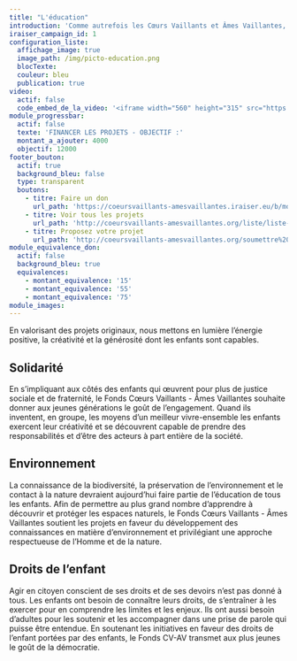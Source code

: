 ```yaml
---
title: "L'éducation"
introduction: 'Comme autrefois les Cœurs Vaillants et Âmes Vaillantes, des enfants, aujourd’hui, s’engagent, prennent des responsabilités et montent des projets avec leurs copains. Par leurs actions, ils apprennent à comprendre le monde qui les entoure. Nous souhaitons accompagner et mettre à l’honneur ces initiatives qu’elles soient en lien avec la solidarité, l’attention à l’environnement ou le respect des droits de l’enfant.'
iraiser_campaign_id: 1
configuration_liste:
  affichage_image: true
  image_path: /img/picto-education.png
  blocTexte:
  couleur: bleu
  publication: true
video:
  actif: false
  code_embed_de_la_video: '<iframe width="560" height="315" src="https://www.youtube.com/embed/7Lw7n1ymXAY" frameborder="0" allowfullscreen></iframe>'
module_progressbar:
  actif: false
  texte: 'FINANCER LES PROJETS - OBJECTIF :'
  montant_a_ajouter: 4000
  objectif: 12000
footer_bouton:
  actif: true
  background_bleu: false
  type: transparent
  boutons:
    - titre: Faire un don
      url_path: 'https://coeursvaillants-amesvaillantes.iraiser.eu/b/mon-don'
    - titre: Voir tous les projets
      url_path: 'http://coeursvaillants-amesvaillantes.org/liste/liste-des-projets.html'
    - titre: Proposez votre projet
      url_path: 'http://coeursvaillants-amesvaillantes.org/soumettre%20un%20projet.html'
module_equivalence_don:
  actif: false
  background_bleu: true
  equivalences:
    - montant_equivalence: '15'
    - montant_equivalence: '55'
    - montant_equivalence: '75'
module_images:
---
```



En valorisant des projets originaux, nous mettons en lumière l’énergie positive, la créativité et la générosité dont les enfants sont capables.

## Solidarité

En s’impliquant aux côtés des enfants qui œuvrent pour plus de justice sociale et de fraternité, le Fonds Cœurs Vaillants - Âmes Vaillantes souhaite donner aux jeunes générations le goût de l’engagement. Quand ils inventent, en groupe, les moyens d’un meilleur vivre-ensemble les enfants exercent leur créativité et se découvrent capable de prendre des responsabilités et d’être des acteurs à part entière de la société.

## Environnement

La connaissance de la biodiversité, la préservation de l’environnement et le contact à la nature devraient aujourd’hui faire partie de l’éducation de tous les enfants. Afin de permettre au plus grand nombre d’apprendre à découvrir et protéger les espaces naturels, le Fonds Cœurs Vaillants - Âmes Vaillantes soutient les projets en faveur du développement des connaissances en matière d’environnement et privilégiant une approche respectueuse de l’Homme et de la nature.

## Droits de l’enfant

Agir en citoyen conscient de ses droits et de ses devoirs n’est pas donné à tous. Les enfants ont besoin de connaître leurs droits, de s’entraîner à les exercer pour en comprendre les limites et les enjeux. Ils ont aussi besoin d’adultes pour les soutenir et les accompagner dans une prise de parole qui puisse être entendue. En soutenant les initiatives en faveur des droits de l’enfant portées par des enfants, le Fonds CV-AV transmet aux plus jeunes le goût de la démocratie.